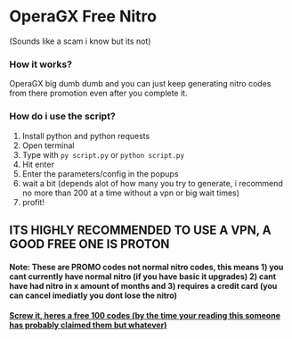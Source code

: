 # OperaGX Free Nitro

(Sounds like a scam i know but its not)

### How it works?

OperaGX big dumb dumb and you can just keep generating nitro codes from there promotion even after you complete it.

### How do i use the script?

1) Install python and python requests
2) Open terminal
3) Type with `py script.py` or `python script.py`
4) Hit enter
5) Enter the parameters/config in the popups
6) wait a bit (depends alot of how many you try to generate, i recommend no more than 200 at a time without a vpn or big wait times)
7) profit!

## ITS HIGHLY RECOMMENDED TO USE A VPN, A GOOD FREE ONE IS PROTON

#### Note: These are PROMO codes not normal nitro codes, this means 1) you cant currently have normal nitro (if you have basic it upgrades) 2) cant have had nitro in x amount of months and 3) requires a credit card (you can cancel imediatly you dont lose the nitro)

#### [Screw it, heres a free 100 codes (by the time your reading this someone has probably claimed them but whatever)](https://github.com/localuser-isback/OperaGX-Free-Nitro-Generator/blob/main/enjoy.txt)
